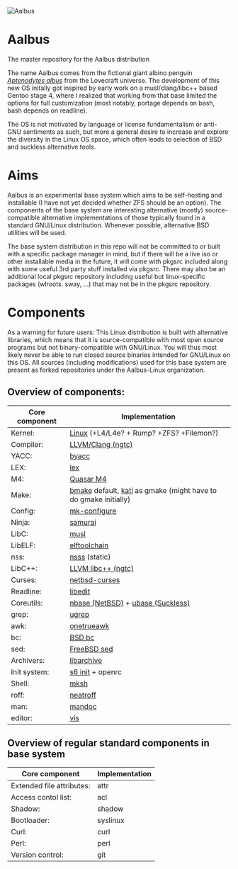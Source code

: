 ![Aalbus](https://static.wikia.nocookie.net/lovecraft/images/1/16/Albp3.jpg)

# Aalbus
The master repository for the Aalbus distribution

The name Aalbus comes from the fictional giant albino penguin [*Aptenodytes albus*](https://lovecraft.fandom.com/wiki/Albino_penguin) from the Lovecraft universe.
The development of this new OS initally got inspired by early work on a musl/clang/libc++ based Gentoo stage 4, where I realized that working from that base limited the options for full customization (most notably, portage depends on bash, bash depends on readline).

The OS is not motivated by language or license fundamentalism or anti-GNU sentiments as such, but more a general desire to increase and explore the diversity in the Linux OS space, which often leads to selection of BSD and suckless alternative tools.


# Aims
Aalbus is an experimental base system which aims to be self-hosting and installable (I have not yet decided whether ZFS should be an option). The components of the base system are interesting alternative (mostly) source-compatible alternative implementations of those typically found in a standard GNU/Linux distribution. Whenever possible, alternative BSD utilities will be used.

The base system distribution in this repo will not be committed to or built with a specific package manager in mind, but if there will be a live iso or other installable media in the future, it will come with pkgsrc included along with some useful 3rd party stuff installed via pkgsrc. There may also be an additional local pkgsrc repository including useful but linux-specific packages (wlroots. sway, ...) that may not be in the pkgsrc repository. 


# Components
As a warning for future users: This Linux distribution is built with alternative libraries, which means that it is source-compatible with most open source programs but not binary-compatible with GNU/Linux. You will thus most likely never be able to run closed source binaries intended for GNU/Linux on this OS. All sources (including modifications) used for this base system are present as forked repositories under the Aalbus-Linux organization. 

## Overview of components:
Core component | Implementation
------------ | -------------
Kernel: | [Linux](https://github.com/Aalbus-linux/linux) (+L4/L4e? + Rump? +ZFS? +Filemon?)
Compiler: | [LLVM/Clang (ngtc)](https://github.com/Aalbus-linux/ngtc)
YACC: | [byacc](https://github.com/Aalbus-linux/byacc-snapshots)
LEX:  | [lex](https://github.com/Aalbus-linux/lex)
M4: | [Quasar M4](https://github.com/Aalbus-linux/Quasar-m4-mirror-)
Make: | [bmake](http://www.crufty.net/help/sjg/bmake.html) default, [kati](https://github.com/Aalbus-linux/kati) as gmake (might have to do gmake initially)
Config: | [mk-configure](https://github.com/Aalbus-linux/mk-configure)
Ninja: | [samurai](https://github.com/Aalbus-linux/samurai)
LibC: | [musl](https://github.com/Aalbus-linux/musl)
LibELF: | [elftoolchain](https://github.com/Aalbus-linux/elftoolchain)
nss: | [nsss](https://github.com/Aalbus-linux/nsss) (static)
LibC++: | [LLVM libc++ (ngtc)](https://github.com/Aalbus-linux/ngtc)
Curses: | [netbsd-curses](https://github.com/Aalbus-linux/netbsd-curses)
Readline: | [libedit](https://github.com/Aalbus-linux/libedit)
Coreutils: | [nbase (NetBSD)](https://github.com/Aalbus-linux/nbase) + [ubase (Suckless)](https://github.com/Aalbus-linux/ubase)
grep: | [ugrep](https://github.com/Aalbus-linux/ugrep)
awk: | [onetrueawk](https://github.com/Aalbus-linux/awk)
bc: | [BSD bc](https://github.com/Aalbus-linux/bc)
sed: | [FreeBSD sed](https://github.com/Aalbus-linux/freebsd-sed-linux)
Archivers: | [libarchive](https://github.com/Aalbus-linux/libarchive)
Init system: | [s6 init](https://github.com/Aalbus-linux/s6-linux-init) + openrc
Shell: | [mksh](https://github.com/Aalbus-linux/mksh)
roff: | [neatroff](https://github.com/Aalbus-linux/neatroff)
man: | [mandoc](https://github.com/Aalbus-linux/mandoc-mirror)
editor: | [vis](https://github.com/Aalbus-linux/vis)

## Overview of regular standard components in base system
Core component | Implementation
------------ | -------------
Extended file attributes: | attr
Access contol list: | acl
Shadow: | shadow
Bootloader: | syslinux
Curl: | curl
Perl: | perl
Version control: | git

